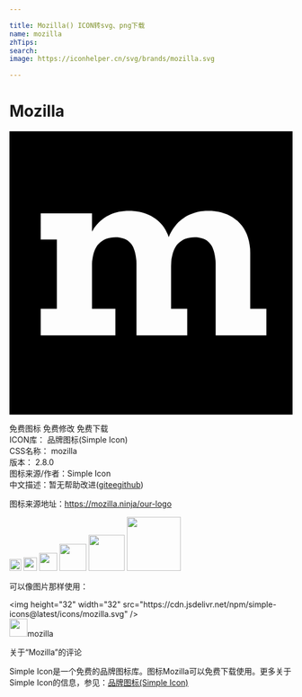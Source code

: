 ```yaml
---

title: Mozilla() ICON转svg、png下载
name: mozilla
zhTips: 
search: 
image: https://iconhelper.cn/svg/brands/mozilla.svg

---
```


# Mozilla  <small style="font-size: 60%;font-weight: 100"></small>

<div id="svg" class="svg-wrap">
<svg role="img" viewBox="0 0 24 24" xmlns="http://www.w3.org/2000/svg"><title>Mozilla icon</title><path d="M0 24V0h24v24H0zM16.39 6.76l-.23.03-.22.04-.21.06-.2.07-.2.07-.19.09-.18.1-.17.11-.17.12-.16.13-.15.14-.14.15-.13.16-.13.17-.11.17-.11.19-.1.19-.09.21-.08-.22-.1-.21-.1-.2-.12-.19-.13-.17-.14-.16-.15-.15-.15-.14-.17-.13-.17-.11-.19-.11-.18-.09-.2-.08-.2-.07-.2-.06-.21-.05-.22-.04-.22-.02-.22-.02h-.43l-.21.02-.2.02-.2.03-.19.05-.18.05-.18.06-.18.07-.16.08-.17.08-.15.1-.15.1-.14.11-.14.12-.13.13-.12.13-.12.14-.11.15-.1.16L7 8.5V6.95H2.65v2.22h1.37v5.86H2.65v2.26h6.33v-2.26H7v-3.81l.01-.21.03-.2.03-.19.04-.18.05-.18.06-.16.07-.16.08-.14.09-.14.11-.12.11-.11.12-.1.14-.09.15-.08.15-.06.17-.05.19-.04.19-.02.21-.01h.17l.16.02.16.03.14.04.14.05.13.06.12.07.11.09.1.1.1.11.08.12.08.14.06.16.06.16.05.19.04.19.03.21.03.23.01.25v6.09h4.3v-2.26H13.7v-3.6l.01-.21.01-.21.02-.2.04-.19.04-.18.05-.18.06-.16.07-.16.08-.14.09-.14.1-.12.12-.11.12-.1.14-.09.14-.08.16-.06.17-.05.19-.04.19-.02.21-.01h.17l.16.02.16.03.14.04.14.05.13.06.12.07.11.09.1.1.09.11.09.12.08.14.06.16.06.16.05.19.04.19.03.21.03.23.01.25v6.09h4.3v-2.26h-1.37v-4.72l-.01-.36-.04-.33-.06-.32-.08-.3-.1-.28-.12-.26-.14-.24-.16-.23-.18-.2-.18-.19-.21-.16-.21-.15-.23-.13-.24-.12-.25-.09-.25-.08-.27-.06-.26-.04-.28-.03h-.52l-.23.02z"/></svg>
</div>
<detail full-name='mozilla'></detail>

<div class="detail-page">
<p>
<span><span class="badge-success badge">免费图标</span> <span class="badge-success badge">免费修改</span>  <span class="badge-success badge">免费下载</span> </span>
<br/>
<span>
ICON库：
<span class="badge-secondary badge">品牌图标(Simple Icon)</span> 
</span>
<br/>
<span>
CSS名称：
<span class="badge-secondary badge">mozilla</span> 
</span>

<br/>
<span>
版本：
<span class="badge-secondary badge">2.8.0</span> 
</span>
<br/>
<span>图标来源/作者：<span class="badge-light badge">Simple Icon</span></span> 
<br/>
<span class="zh-detail">中文描述：暂无<span class="help-link"><span>帮助改进</span>(<a href="https://gitee.com/liuwave/icon-helper/edit/master/json/brands/mozilla.json" target="_blank" rel="noopener noreferrer">gitee</a><a href="https://github.com/liuwave/icon-helper/edit/master/json/brands/mozilla.json" target="_blank" rel="noopener noreferrer">github</a></span>)</span><br/>
</p>
</div><div class="description description alert alert-light"><p>图标来源地址：<a href="https://mozilla.ninja/our-logo" target="_blank" rel="noopener noreferrer">https://mozilla.ninja/our-logo</a></p></div>
<div class="alert alert-dark">
<img height="21" width="21" src="https://cdn.jsdelivr.net/npm/simple-icons@latest/icons/mozilla.svg" />
<img height="24" width="24" src="https://cdn.jsdelivr.net/npm/simple-icons@latest/icons/mozilla.svg" />
<img height="32" width="32" src="https://cdn.jsdelivr.net/npm/simple-icons@latest/icons/mozilla.svg" />
<img height="48" width="48" src="https://cdn.jsdelivr.net/npm/simple-icons@latest/icons/mozilla.svg" />
<img height="64" width="64" src="https://cdn.jsdelivr.net/npm/simple-icons@latest/icons/mozilla.svg" />
<img height="96" width="96" src="https://cdn.jsdelivr.net/npm/simple-icons@latest/icons/mozilla.svg" />

</div>
<div>
  <p>可以像图片那样使用：    
  </p>
  <div class="alert alert-primary" style="font-size: 14px">
    &lt;img height="32" width="32" src="https://cdn.jsdelivr.net/npm/simple-icons@latest/icons/mozilla.svg" /&gt;
    <copy-btn content='<img height="32" width="32" src="https://cdn.jsdelivr.net/npm/simple-icons@latest/icons/mozilla.svg" />'></copy-btn>
  </div>
  <div class="alert alert-secondary">
    <img height="32" width="32" src="https://cdn.jsdelivr.net/npm/simple-icons@latest/icons/mozilla.svg" />mozilla
    <copy-btn content="mozilla" btn-title="复制图标名称"></copy-btn>
  </div>
</div>

<Vssue title="关于“Mozilla”的评论" >关于“Mozilla”的评论</Vssue>


<div><p>Simple Icon是一个免费的品牌图标库。图标Mozilla可以免费下载使用。更多关于  Simple Icon的信息，参见：<a target="_blank" href="https://iconhelper.cn/brands.html">品牌图标(Simple Icon)</a>
</p></div>
